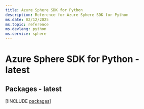 ```yaml
---
title: Azure Sphere SDK for Python
description: Reference for Azure Sphere SDK for Python
ms.date: 02/12/2025
ms.topic: reference
ms.devlang: python
ms.service: sphere
---
```

# Azure Sphere SDK for Python - latest
## Packages - latest
[!INCLUDE [packages](sphere-index.md)]